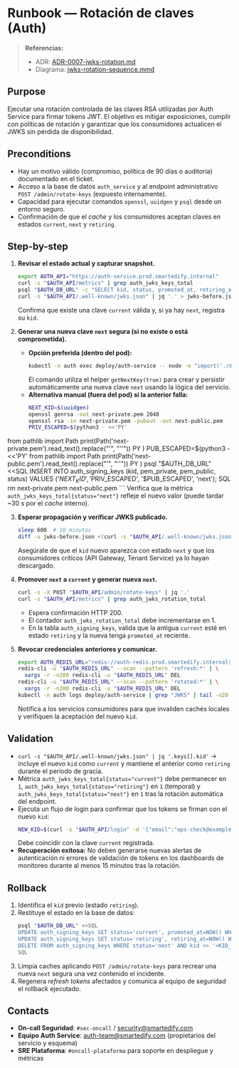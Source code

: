 # Runbook — Rotación de claves (Auth)

> **Referencias:**
> - ADR: [ADR-0007-jwks-rotation.md](../design/adr/ADR-0007-jwks-rotation.md)
> - Diagrama: [jwks-rotation-sequence.mmd](../design/diagrams/jwks-rotation-sequence.mmd)

## Purpose
Ejecutar una rotación controlada de las claves RSA utilizadas por Auth Service para firmar tokens JWT. El objetivo es mitigar exposiciones, cumplir con políticas de rotación y garantizar que los consumidores actualicen el JWKS sin pérdida de disponibilidad.

## Preconditions
- Hay un motivo válido (compromiso, política de 90 días o auditoría) documentado en el ticket.
- Acceso a la base de datos `auth_service` y al endpoint administrativo `POST /admin/rotate-keys` (expuesto internamente).
- Capacidad para ejecutar comandos `openssl`, `uuidgen` y `psql` desde un entorno seguro.
- Confirmación de que el *cache* y los consumidores aceptan claves en estados `current`, `next` y `retiring`.

## Step-by-step
1. **Revisar el estado actual y capturar snapshot.**
   ```bash
   export AUTH_API="https://auth-service.prod.smartedify.internal"
   curl -s "$AUTH_API/metrics" | grep auth_jwks_keys_total
   psql "$AUTH_DB_URL" -c "SELECT kid, status, promoted_at, retiring_at FROM auth_signing_keys ORDER BY created_at DESC;"
   curl -s "$AUTH_API/.well-known/jwks.json" | jq '.' > jwks-before.json
   ```
   Confirma que existe una clave `current` válida y, si ya hay `next`, registra su `kid`.

2. **Generar una nueva clave `next` segura (si no existe o está comprometida).**
   - **Opción preferida (dentro del pod):**
     ```bash
     kubectl -n auth exec deploy/auth-service -- node -e "import('./dist/internal/security/keys.js').then(m => m.getNextKey(true).then(()=>process.exit(0)))"
     ```
     El comando utiliza el helper `getNextKey(true)` para crear y persistir automáticamente una nueva clave `next` usando la lógica del servicio.
   - **Alternativa manual (fuera del pod) si la anterior falla:**
     ```bash
     NEXT_KID=$(uuidgen)
     openssl genrsa -out next-private.pem 2048
     openssl rsa -in next-private.pem -pubout -out next-public.pem
     PRIV_ESCAPED=$(python3 - <<'PY'
from pathlib import Path
print(Path('next-private.pem').read_text().replace("'", "''"))
PY
)
     PUB_ESCAPED=$(python3 - <<'PY'
from pathlib import Path
print(Path('next-public.pem').read_text().replace("'", "''"))
PY
)
     psql "$AUTH_DB_URL" <<SQL
     INSERT INTO auth_signing_keys (kid, pem_private, pem_public, status)
     VALUES ('$NEXT_KID', '$PRIV_ESCAPED', '$PUB_ESCAPED', 'next');
     SQL
     rm next-private.pem next-public.pem
     ```
   Verifica que la métrica `auth_jwks_keys_total{status="next"}` refleje el nuevo valor (puede tardar ~30 s por el *cache* interno).

3. **Esperar propagación y verificar JWKS publicado.**
   ```bash
   sleep 600  # 10 minutos
   diff -u jwks-before.json <(curl -s "$AUTH_API/.well-known/jwks.json" | jq '.')
   ```
   Asegúrate de que el `kid` nuevo aparezca con estado `next` y que los consumidores críticos (API Gateway, Tenant Service) ya lo hayan descargado.

4. **Promover `next` a `current` y generar nueva `next`.**
   ```bash
   curl -s -X POST "$AUTH_API/admin/rotate-keys" | jq '.'
   curl -s "$AUTH_API/metrics" | grep auth_jwks_rotation_total
   ```
   - Espera confirmación HTTP 200.
   - El contador `auth_jwks_rotation_total` debe incrementarse en 1.
   - En la tabla `auth_signing_keys`, valida que la antigua `current` esté en estado `retiring` y la nueva tenga `promoted_at` reciente.

5. **Revocar credenciales anteriores y comunicar.**
   ```bash
   export AUTH_REDIS_URL="redis://auth-redis.prod.smartedify.internal:6379"
   redis-cli -u "$AUTH_REDIS_URL" --scan --pattern 'refresh:*' | \
     xargs -r -n200 redis-cli -u "$AUTH_REDIS_URL" DEL
   redis-cli -u "$AUTH_REDIS_URL" --scan --pattern 'rotated:*' | \
     xargs -r -n200 redis-cli -u "$AUTH_REDIS_URL" DEL
   kubectl -n auth logs deploy/auth-service | grep "JWKS" | tail -n20
   ```
   Notifica a los servicios consumidores para que invaliden cachés locales y verifiquen la aceptación del nuevo `kid`.

## Validation
- `curl -s "$AUTH_API/.well-known/jwks.json" | jq '.keys[].kid'` → incluye el nuevo `kid` como `current` y mantiene el anterior como `retiring` durante el periodo de gracia.
- Métrica `auth_jwks_keys_total{status="current"}` debe permanecer en `1`, `auth_jwks_keys_total{status="retiring"}` en `1` (temporal) y `auth_jwks_keys_total{status="next"}` en `1` tras la rotación automática del endpoint.
- Ejecuta un flujo de login para confirmar que los tokens se firman con el nuevo `kid`:
  ```bash
  NEW_KID=$(curl -s "$AUTH_API/login" -d '{"email":"ops-check@example.com","password":"<SECRET>"}' | jq -r '.access_token' | cut -d'.' -f2 | base64 -d | jq -r '.kid')
  ```
  Debe coincidir con la clave `current` registrada.
- **Recuperación exitosa:** No deben generarse nuevas alertas de autenticación ni errores de validación de tokens en los dashboards de monitoreo durante al menos 15 minutos tras la rotación.

## Rollback
1. Identifica el `kid` previo (estado `retiring`).
2. Restituye el estado en la base de datos:
   ```bash
   psql "$AUTH_DB_URL" <<SQL
   UPDATE auth_signing_keys SET status='current', promoted_at=NOW() WHERE kid='<KID_RETIRING>'; 
   UPDATE auth_signing_keys SET status='retiring', retiring_at=NOW() WHERE kid='<KID_NUEVO>'; 
   DELETE FROM auth_signing_keys WHERE status='next' AND kid <> '<KID_RETIRING>';
   SQL
   ```
3. Limpia caches aplicando `POST /admin/rotate-keys` para recrear una nueva `next` segura una vez contenido el incidente.
4. Regenera *refresh tokens* afectados y comunica al equipo de seguridad el rollback ejecutado.

## Contacts
- **On-call Seguridad**: `#sec-oncall` / security@smartedify.com
- **Equipo Auth Service**: auth-team@smartedify.com (propietarios del servicio y esquema)
- **SRE Plataforma**: `#oncall-plataforma` para soporte en despliegue y métricas
